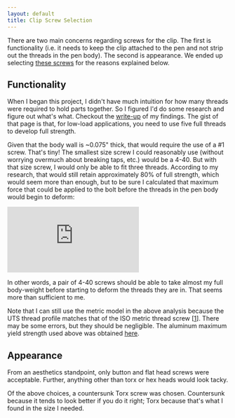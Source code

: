 ```yaml
---
layout: default
title: Clip Screw Selection
---
```


There are two main concerns regarding screws for the clip. The first is functionality (i.e. it needs to keep the clip attached to the pen and not strip out the threads in the pen body). The second is appearance. We ended up selecting [these screws](http://www.mcmaster.com/#92703a203/=q0xugi) for the reasons explained below.

## Functionality

When I began this project, I didn't have much intuition for how many threads were required to hold parts together. So I figured I'd do some research and figure out what's what. Checkout the [write-up](/tutorials/bolts) of my findings. The gist of that page is that, for low-load applications, you need to use five full threads to develop full strength. 

Given that the body wall is ~0.075" thick, that would require the use of a #1 screw. That's tiny! The smallest size screw I could reasonably use (without worrying overmuch about breaking taps, etc.) would be a 4-40. But with that size screw, I would only be able to fit three threads. According to my research, that would still retain approximately 80% of full strength, which would seem more than enough, but to be sure I calculated that maximum force that could be applied to the bolt before the threads in the pen body would begin to deform: 

![](http://latex.codecogs.com/gif.latex?%5Cdpi%7B150%7D&space;%5Cbegin%7Balign*%7D&space;%5Ctext%7BN%7D&space;&=&space;%5Ctext%7Bnumber&space;of&space;threads&space;engaged&space;=&space;3&space;threads%7D%5C%5C&space;%5Ctext%7Bp%7D&space;&=&space;%5Ctext%7Bpitch&space;=&space;0.6350&space;mm/thread%7D%5C%5C&space;%5Ctext%7BD%7D&space;&=&space;%5Ctext%7Bmajor&space;thread&space;diameter&space;=&space;2.8448&space;mm%7D%5C%5C&space;%5Csigma_%7By,i%7D&space;&=&space;%5Ctext%7Binternal&space;thread&space;material&space;yield&space;stress&space;=&space;55&space;MPa%7D%5C%5C&space;%5C%5C&space;L_e&space;&=&space;%5Ctext%7Blength&space;of&space;engagement%7D%5C%5C&space;A_s,i&space;&=&space;%5Ctext%7Bthread&space;shear&space;area&space;for&space;internal&space;threads%7D%5C%5C&space;%5Csigma_%7Bs,i%7D&space;&=%5Ctext%7Binternal&space;thread&space;material&space;yield&space;shear&space;stress%7D%5C%5C&space;T_%7Bmax%7D&space;&=&space;%5Ctext%7Btension&space;which&space;will&space;cause&space;internal&space;threads&space;to&space;deform%7D%5C%5C&space;%5C%5C&space;L_e&space;&=&space;Np&space;=&space;1.905%5C&space;%5Ctext%7Bmm%7D&space;%5C%5C&space;A_%7Bs,i%7D&space;&=&space;0.5625%5Cpi&space;(D-0.54127p)L_e&space;=&space;8.42%5C&space;%5Ctext%7Bmm%7D%5E2%5C%5C&space;%5Csigma_%7Bs,i%7D&space;&=&space;0.62%5Csigma_%7By,i%7D&space;=&space;34.1%5C&space;%5Ctext%7BMPa%7D&space;%5C%5C&space;T_%7Bmax%7D&&space;=&space;A_%7Bs,i%7D%5Csigma_%7Bs,i%7D&space;=&space;287.122%5C&space;%5Ctext%7BN%7D&space;%5Cend%7Balign*%7D)

In other words, a pair of 4-40 screws should be able to take almost my full body-weight before starting to deform the threads they are in. That seems more than sufficient to me. 

Note that I can still use the metric model in the above analysis because the UTS thread profile matches that of the ISO metric thread screw [[1](http://en.wikipedia.org/wiki/Unified_Thread_Standard)]. There may be some errors, but they should be negligible. The aluminum maximum yield strength used above was obtained [here](http://en.wikipedia.org/wiki/6061_aluminium_alloy). 

## Appearance 

From an aesthetics standpoint, only button and flat head screws were acceptable. Further, anything other than torx or hex heads would look tacky. 

Of the above choices, a countersunk Torx screw was chosen. Countersunk because it tends to look better if you do it right; Torx because that's what I found in the size I needed. 
